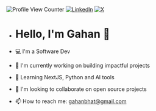 ![Profile View Counter](https://komarev.com/ghpvc/?username=gahanbhat)
[![Linkedln](https://img.shields.io/badge/LinkedIn-0077B5?style=flat-square&logo=linkedin&logoColor=white)](https://www.linkedin.com/in/gahanbhat/)
[![X](https://img.shields.io/twitter/follow/gahanbhat?style=social)](https://twitter.com/gahanbhat)

- # Hello, I'm Gahan 👋

- 💻 I'm a Software Dev
- 🔭 I'm currently working on building impactful projects
- 🌱 Learning NextJS, Python and AI tools
- 👯 I'm looking to collaborate on open source projects
- 📫 How to reach me: gahanbhat@gmail.com
